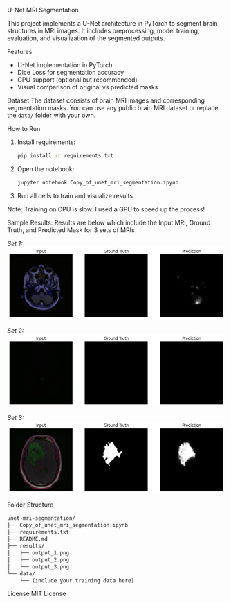 U-Net MRI Segmentation

This project implements a U-Net architecture in PyTorch to segment brain structures in MRI images. It includes preprocessing, model training, evaluation, and visualization of the segmented outputs.

Features
- U-Net implementation in PyTorch
- Dice Loss for segmentation accuracy
- GPU support (optional but recommended)
- Visual comparison of original vs predicted masks

Dataset
The dataset consists of brain MRI images and corresponding segmentation masks. You can use any public brain MRI dataset or replace the `data/` folder with your own.

How to Run
1. Install requirements:
    ```bash
    pip install -r requirements.txt
    ```
2. Open the notebook:
    ```bash
    jupyter notebook Copy_of_unet_mri_segmentation.ipynb
    ```
3. Run all cells to train and visualize results.

Note: Training on CPU is slow. I used a GPU to speed up the process!

Sample Results:
Results are below which include the Input MRI, Ground Truth, and Predicted Mask for 3 sets of MRIs

*Set 1:*
![](output_1.png)

*Set 2:*  
![](output_2.png)

*Set 3:*  
![](output_3.png)


Folder Structure
```
unet-mri-segmentation/
├── Copy_of_unet_mri_segmentation.ipynb
├── requirements.txt
├── README.md
├── results/
│   ├── output_1.png
│   ├── output_2.png
│   └── output_3.png
└── data/
    └── (include your training data here)
```

License
MIT License
